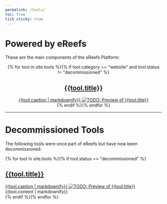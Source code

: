 ```yaml
---
permalink: /tools/
toc: true
tick_sticky: true
---
```


# Powered by eReefs

These are the main components of the eReefs Platform:

<center>
{% for tool in site.tools %}{% if tool.category == "website" and tool.status != "decommissioned" %}
<div class="tile {{tool.category}}" markdown="0">
  <a href="{{tool.target_url}}" target="_window" title="Navigate to {{tool.title}}">
    <h2>{{tool.title}}</h2>
    {{tool.caption | markdownify}}
    <img alt="TODO: Preview of {{tool.title}}" src="{{tool.preview_image}}" />
  </a>
</div>
{% endif %}{% endfor %}
</center>


---

# Decommissioned Tools

The following tools were once part of eReefs but have now been decommissioned:

{% for tool in site.tools %}{% if tool.status == "decommissioned" %}
<div class="tile-and-content" markdown="0">
  <div class="tile {{tool.category}}">
    <a disabled  aria-disabled="true" href="{{tool.target_url}}" oclick="return false;" target="_window" title="Navigate to {{tool.title}}">
      <h2>{{tool.title}}</h2>
      {{tool.caption | markdownify}}
      <img alt="TODO: Preview of {{tool.title}}" src="{{tool.preview_image}}" />
    </a>
  </div>
  {{tool.content | markdownify}}
</div>
{% endif %}{% endfor %}
